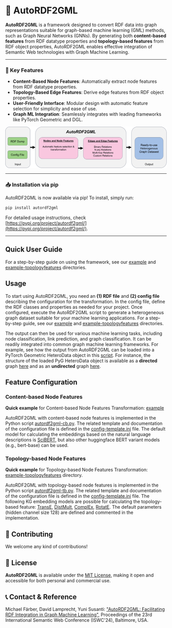 # 🧩 AutoRDF2GML

**AutoRDF2GML** is a framework designed to convert RDF data into graph representations suitable for graph-based machine learning (GML) methods, such as Graph Neural Networks (GNNs). By generating both **content-based features** from RDF datatype properties and **topology-based features** from RDF object properties, AutoRDF2GML enables effective integration of Semantic Web technologies with Graph Machine Learning.

---

### 🌟 Key Features

- **Content-Based Node Features**: Automatically extract node features from RDF datatype properties.
- **Topology-Based Edge Features**: Derive edge features from RDF object properties.
- **User-Friendly Interface**: Modular design with automatic feature selection for simplicity and ease of use.
- **Graph ML Integration**: Seamlessly integrates with leading frameworks like PyTorch Geometric and DGL.

![Overview of AutoRDF2GML](autordf2gml-overview.png)

---

### 📥 Installation via pip

AutoRDF2GML is now available via pip! To install, simply run:
```bash
pip install autordf2gml
```
For detailed usage instructions, check [https://pypi.org/project/autordf2gml/](https://pypi.org/project/autordf2gml/).

---

## Quick User Guide

For a step-by-step guide on using the framework, see our [example](./example) and [example-topologyfeatures](./example/example-topologyfeatures) directories.

## Usage

To start using AutoRDF2GML, you need an **(1) RDF file** and **(2) config file** describing the configuration for the transformation. In the config file, define the RDF classes and properties as needed for your project. Once configured, execute the AutoRDF2GML script to generate a heterogeneous graph dataset suitable for your machine learning applications. For a step-by-step guide, see our [example](./example) and [example-topologyfeatures](./example/example-topologyfeatures) directories.

The output can then be used for various machine learning tasks, including node classification, link prediction, and graph classification. It can be readily integrated into common graph machine learning frameworks. For example, see how the output from AutoRDF2GML can be loaded into a PyTorch Geometric HeteroData object in this [script](./use-with-pyg/create-pyg-heterodata.py). For instance, the structure of the loaded PyG HeteroData object is available as a **directed** graph [here](./use-with-pyg/pyg-heterodata-soa-sw-directed.txt) and as an **undirected** graph [here](./use-with-pyg/pyg-heterodata-soa-sw-undirected.txt).

## Feature Configuration

### Content-based Node Features

**Quick example** for Content-based Node Features Transformation: [example](./example)

AutoRDF2GML with content-based node features is implemented in the Python script [autordf2gml-cb.py](./content-based-feature/autordf2gml-cb.py). The related template and documentation of the configuration file is defined in the [config-template.ini](./content-based-feature/config-template.ini) file.
The default model for calculating the embeddings based on the natural language descriptions is [SciBERT](https://huggingface.co/allenai/scibert_scivocab_uncased), but also other huggingface BERT variant models (e.g., bert-base) can be used.

### Topology-based Node Features

**Quick example** for Topology-based Node Features Transformation: [example-topologyfeatures](./example/example-topologyfeatures) directory.

AutoRDF2GML with topology-based node features is implemented in the Python script [autordf2gml-tb.py](./topology-based-feature/autordf2gml-tb.py). The related template and documentation of the configuration file is defined in the [config-template.ini](./topology-based-feature/config-template.ini) file.
The following KG embedding models are possible for calculating the topology-based feature: [TransE](https://pytorch-geometric.readthedocs.io/en/latest/generated/torch_geometric.nn.kge.TransE.html#torch_geometric.nn.kge.TransE), [DistMult](https://pytorch-geometric.readthedocs.io/en/latest/generated/torch_geometric.nn.kge.DistMult.html#torch_geometric.nn.kge.DistMult), [ComplEx](https://pytorch-geometric.readthedocs.io/en/latest/generated/torch_geometric.nn.kge.ComplEx.html#torch_geometric.nn.kge.ComplEx), [RotatE](https://pytorch-geometric.readthedocs.io/en/latest/generated/torch_geometric.nn.kge.RotatE.html#torch_geometric.nn.kge.RotatE). The default parameters (hidden channel size 128) are defined and commented in the implementation. 

## 🤝 Contributing

We welcome any kind of contributions!

## 📄 License

**AutoRDF2GML** is available under the [MIT License](https://opensource.org/licenses/MIT), making it open and accessible for both personal and commercial use.

## 📞 Contact & Reference

Michael Färber, David Lamprecht, Yuni Susanti: ["AutoRDF2GML: Facilitating RDF Integration in Graph Machine Learning"](https://arxiv.org/pdf/2407.18735), Proceedings of the 23rd International Semantic Web Conference (ISWC'24), Baltimore, USA.
